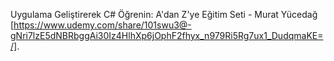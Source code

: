 Uygulama Geliştirerek C# Öğrenin: A'dan Z'ye Eğitim Seti - Murat Yücedağ [https://www.udemy.com/share/101swu3@-gNri7lzE5dNBRbggAi30Iz4HlhXp6jOphF2fhyx_n979Ri5Rg7ux1_DudqmaKE=/].
